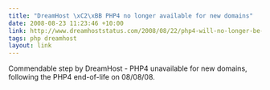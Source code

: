 ```yaml
---
title: "DreamHost \xC2\xBB PHP4 no longer available for new domains"
date: 2008-08-23 11:23:46 +10:00
link: http://www.dreamhoststatus.com/2008/08/22/php4-will-no-longer-be-available-for-new-domains-starting-082608/
tags: php dreamhost
layout: link
---
```

Commendable step by DreamHost - PHP4 unavailable for new domains, following the PHP4 end-of-life on 08/08/08.
